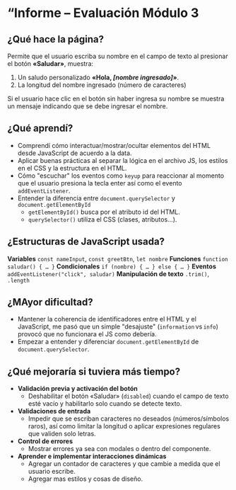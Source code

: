 # “Informe – Evaluación Módulo 3

## ¿Qué hace la página?

Permite que el usuario escriba su nombre en el campo de texto al presionar el botón **«Saludar»**, muestra:

1. Un saludo personalizado **«Hola, *[nombre ingresado]*»**.
2. La longitud del nombre ingresado (número de caracteres)

Si el usuario hace clic en el botón sin haber ingresa su nombre se muestra un mensaje indicando que se debe ingresar el nombre.

## ¿Qué aprendí?

* Comprendí cómo interactuar/mostrar/ocultar elementos del HTML desde JavaScript de acuerdo a la data.
* Aplicar buenas prácticas al separar la lógica en el archivo JS, los estilos en el CSS y la estructura en el HTML.
* Cómo "escuchar" los eventos como `keyup` para reaccionar al momento que el usuario presiona la tecla enter así como el evento `addEventListener`.
* Entender la diferencia entre `document.querySelector` y `document.getElementById`
  * `getElementById()` busca por el atributo id del HTML.
  * `querySelector()` utiliza el CSS (clases, atributos...).

## ¿Estructuras de JavaScript usada?

**Variables** `const nameInput`, `const greetBtn`, `let nombre`
**Funciones** `function saludar() { … }`
**Condicionales** `if (nombre) { … } else { … }`
**Eventos** `addEventListener("click", saludar)`
**Manipulación de texto** `.trim()`, `.length`

## ¿MAyor dificultad?

* Mantener la coherencia de identificadores entre el HTML y el JavaScript, me pasó que un simple "desajuste" (`information` vs `info`) provocó que no funcionara el JS como debería.
* Empezar a entender y diferenciar `document.getElementById` de `document.querySelector`.

## ¿Qué mejoraría si tuviera más tiempo?

* **Validación previa y activación del botón**
  * Deshabilitar el botón «Saludar» (`disabled`) cuando el campo de texto esté vacío y habilitarlo solo cuando se detecte texto.
* **Validaciones de entrada**
  * Impedir que se escriban caracteres no deseados (números/símbolos raros), así como limitar la longitud o aplicar expresiones regulares que validen solo letras.
* **Control de errores**
  * Mostrar errores ya sea con modales o dentro del componente.
* **Aprender e implementar interacciones dinámicas**
  * Agregar un contador de caracteres y que cambie a medida que el usuario escribe.
  * Agregar mas estilos y cosas de diseño.